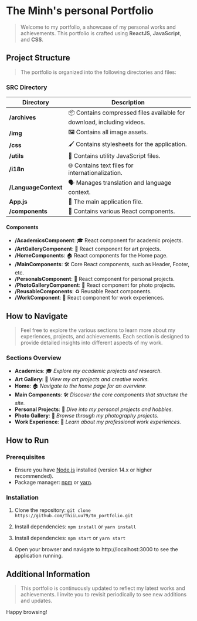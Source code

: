 # The Minh's personal Portfolio

> Welcome to my portfolio, a showcase of my personal works and achievements. This portfolio is crafted using **ReactJS**, **JavaScript**, and **CSS**.

## Project Structure

> The portfolio is organized into the following directories and files:

### SRC Directory

| Directory | Description |
|-----------|-------------|
| **/archives** | 📦 Contains compressed files available for download, including videos. |
| **/img** | 🖼️ Contains all image assets. |
| **/css** | 🖌️ Contains stylesheets for the application. |
| **/utils** | 🔧 Contains utility JavaScript files. |
| **/i18n** | 🌐 Contains text files for internationalization. |
| **/LanguageContext** | 🗣️ Manages translation and language context. |
| **App.js** | 🚀 The main application file. |
| **/components** | 🧩 Contains various React components. |

#### Components
- **/AcademicsComponent**: 🎓 React component for academic projects.
- **/ArtGalleryComponent**: 🎨 React component for art projects.
- **/HomeComponents**: 🏠 React components for the Home page.
- **/MainComponents**: 🛠️ Core React components, such as Header, Footer, etc.
- **/PersonalsComponent**: 🌟 React component for personal projects.
- **/PhotoGalleryComponent**: 📸 React component for photo projects.
- **/ReusableComponents**: ♻️ Reusable React components.
- **/WorkComponent**: 💼 React component for work experiences.

## How to Navigate

> Feel free to explore the various sections to learn more about my experiences, projects, and achievements. Each section is designed to provide detailed insights into different aspects of my work.

### Sections Overview

- **Academics**: 🎓 *Explore my academic projects and research.*
- **Art Gallery**: 🎨 *View my art projects and creative works.*
- **Home**: 🏠 *Navigate to the home page for an overview.*
- **Main Components**: 🛠️ *Discover the core components that structure the site.*
- **Personal Projects**: 🌟 *Dive into my personal projects and hobbies.*
- **Photo Gallery**: 📸 *Browse through my photography projects.*
- **Work Experience**: 💼 *Learn about my professional work experiences.*

## How to Run

### Prerequisites
- Ensure you have [Node.js](https://nodejs.org/) installed (version 14.x or higher recommended).
- Package manager: [npm](https://www.npmjs.com/) or [yarn](https://yarnpkg.com/).

### Installation
1. Clone the repository:
   `git clone https://github.com/ThiiLuu79/tm_portfolio.git`

2. Install dependencies:
    `npm install` or `yarn install`

3. Install dependencies:
    `npm start` or `yarn start`

4. Open your browser and navigate to http://localhost:3000 to see the application running.

## Additional Information

> This portfolio is continuously updated to reflect my latest works and achievements. I invite you to revisit periodically to see new additions and updates.

Happy browsing!
